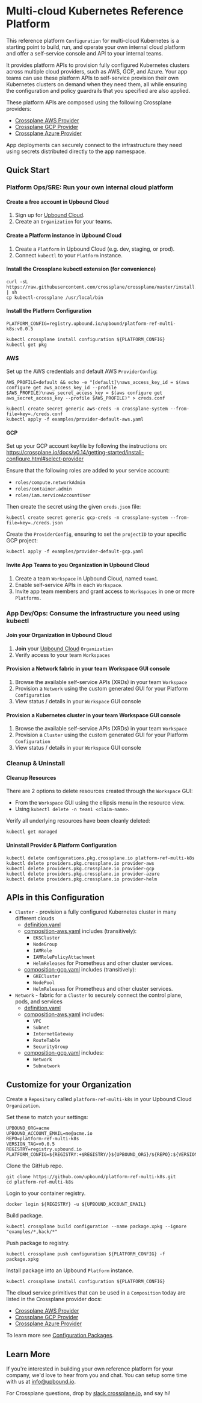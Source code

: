 # Multi-cloud Kubernetes Reference Platform

This reference platform `Configuration` for multi-cloud Kubernetes is a starting point to build,
run, and operate your own internal cloud platform and offer a self-service console and API to your
internal teams.

It provides platform APIs to provision fully configured Kubernetes clusters across multiple cloud
providers, such as AWS, GCP, and Azure. Your app teams can use these platform APIs to self-service
provision their own Kubernetes clusters on demand when they need them, all while ensuring the
configuration and policy guardrails that you specified are also applied.

These platform APIs are composed using the following Crossplane providers:

* [Crossplane AWS Provider](https://doc.crds.dev/github.com/crossplane/provider-aws)
* [Crossplane GCP Provider](https://doc.crds.dev/github.com/crossplane/provider-gcp)
* [Crossplane Azure Provider](https://doc.crds.dev/github.com/crossplane/provider-azure)

App deployments can securely connect to the infrastructure they need using secrets distributed
directly to the app namespace.

## Quick Start

### Platform Ops/SRE: Run your own internal cloud platform

#### Create a free account in Upbound Cloud

1. Sign up for [Upbound Cloud](https://cloud.upbound.io/register).
1. Create an `Organization` for your teams.

#### Create a Platform instance in Upbound Cloud

1. Create a `Platform` in Upbound Cloud (e.g. dev, staging, or prod).
1. Connect `kubectl` to your `Platform` instance.

#### Install the Crossplane kubectl extension (for convenience)

```console
curl -sL https://raw.githubusercontent.com/crossplane/crossplane/master/install.sh | sh
cp kubectl-crossplane /usr/local/bin
```

#### Install the Platform Configuration

```console
PLATFORM_CONFIG=registry.upbound.io/upbound/platform-ref-multi-k8s:v0.0.5

kubectl crossplane install configuration ${PLATFORM_CONFIG}
kubectl get pkg
```

#### AWS

Set up the AWS credentials and default AWS `ProviderConfig`:

```console
AWS_PROFILE=default && echo -e "[default]\naws_access_key_id = $(aws configure get aws_access_key_id --profile $AWS_PROFILE)\naws_secret_access_key = $(aws configure get aws_secret_access_key --profile $AWS_PROFILE)" > creds.conf
```

```console
kubectl create secret generic aws-creds -n crossplane-system --from-file=key=./creds.conf
kubectl apply -f examples/provider-default-aws.yaml
```

#### GCP

Set up your GCP account keyfile by following the instructions on:
https://crossplane.io/docs/v0.14/getting-started/install-configure.html#select-provider

Ensure that the following roles are added to your service account:

* `roles/compute.networkAdmin`
* `roles/container.admin`
* `roles/iam.serviceAccountUser`

Then create the secret using the given `creds.json` file:

```console
kubectl create secret generic gcp-creds -n crossplane-system --from-file=key=./creds.json
```

Create the `ProviderConfig`, ensuring to set the `projectID` to your specific GCP project:

```console
kubectl apply -f examples/provider-default-gcp.yaml
```

#### Invite App Teams to you Organization in Upbound Cloud

1. Create a team `Workspace` in Upbound Cloud, named `team1`.
1. Enable self-service APIs in each `Workspace`.
1. Invite app team members and grant access to `Workspaces` in one or more
     `Platforms`.

### App Dev/Ops: Consume the infrastructure you need using kubectl

#### Join your Organization in Upbound Cloud

1. **Join** your [Upbound Cloud](https://cloud.upbound.io/register)
   `Organization`
1. Verify access to your team `Workspaces`

#### Provision a Network fabric in your team Workspace GUI console

1. Browse the available self-service APIs (XRDs) in your team `Workspace`
1. Provision a `Network` using the custom generated GUI for your
Platform `Configuration`
1. View status / details in your `Workspace` GUI console

#### Provision a Kubernetes cluster in your team Workspace GUI console

1. Browse the available self-service APIs (XRDs) in your team `Workspace`
1. Provision a `Cluster` using the custom generated GUI for your
Platform `Configuration`
1. View status / details in your `Workspace` GUI console

### Cleanup & Uninstall

#### Cleanup Resources

There are 2 options to delete resources created through the `Workspace` GUI:

* From the `Workspace` GUI using the ellipsis menu in the resource view.
* Using `kubectl delete -n team1 <claim-name>`.

Verify all underlying resources have been cleanly deleted:

```console
kubectl get managed
```

#### Uninstall Provider & Platform Configuration

```console
kubectl delete configurations.pkg.crossplane.io platform-ref-multi-k8s
kubectl delete providers.pkg.crossplane.io provider-aws
kubectl delete providers.pkg.crossplane.io provider-gcp
kubectl delete providers.pkg.crossplane.io provider-azure
kubectl delete providers.pkg.crossplane.io provider-helm
```

## APIs in this Configuration

* `Cluster` - provision a fully configured Kubernetes cluster in many different clouds
  * [definition.yaml](cluster/definition.yaml)
  * [composition-aws.yaml](cluster/composition-aws.yaml) includes (transitively):
    * `EKSCluster`
    * `NodeGroup`
    * `IAMRole`
    * `IAMRolePolicyAttachment`
    * `HelmReleases` for Prometheus and other cluster services.
  * [composition-gcp.yaml](cluster/composition-gcp.yaml) includes (transitively):
    * `GKECluster`
    * `NodePool`
    * `HelmReleases` for Prometheus and other cluster services.
* `Network` - fabric for a `Cluster` to securely connect the control plane, pods, and services
  * [definition.yaml](network/definition.yaml)
  * [composition-aws.yaml](network/composition-aws.yaml) includes:
    * `VPC`
    * `Subnet`
    * `InternetGateway`
    * `RouteTable`
    * `SecurityGroup`
  * [composition-gcp.yaml](network/composition-gcp.yaml) includes:
    * `Network`
    * `Subnetwork`

## Customize for your Organization

Create a `Repository` called `platform-ref-multi-k8s` in your Upbound Cloud `Organization`.

Set these to match your settings:

```console
UPBOUND_ORG=acme
UPBOUND_ACCOUNT_EMAIL=me@acme.io
REPO=platform-ref-multi-k8s
VERSION_TAG=v0.0.5
REGISTRY=registry.upbound.io
PLATFORM_CONFIG=${REGISTRY:+$REGISTRY/}${UPBOUND_ORG}/${REPO}:${VERSION_TAG}
```

Clone the GitHub repo.

```console
git clone https://github.com/upbound/platform-ref-multi-k8s.git
cd platform-ref-multi-k8s
```

Login to your container registry.

```console
docker login ${REGISTRY} -u ${UPBOUND_ACCOUNT_EMAIL}
```

Build package.

```console
kubectl crossplane build configuration --name package.xpkg --ignore "examples/*,hack/*"
```

Push package to registry.

```console
kubectl crossplane push configuration ${PLATFORM_CONFIG} -f package.xpkg
```

Install package into an Upbound `Platform` instance.

```console
kubectl crossplane install configuration ${PLATFORM_CONFIG}
```

The cloud service primitives that can be used in a `Composition` today are
listed in the Crossplane provider docs:

* [Crossplane AWS Provider](https://doc.crds.dev/github.com/crossplane/provider-aws)
* [Crossplane GCP Provider](https://doc.crds.dev/github.com/crossplane/provider-gcp)
* [Crossplane Azure Provider](https://doc.crds.dev/github.com/crossplane/provider-azure)

To learn more see [Configuration
Packages](https://crossplane.io/docs/v0.14/getting-started/package-infrastructure.html).

## Learn More

If you're interested in building your own reference platform for your company,
we'd love to hear from you and chat. You can setup some time with us at
info@upbound.io.

For Crossplane questions, drop by [slack.crossplane.io](https://slack.crossplane.io), and say hi!
